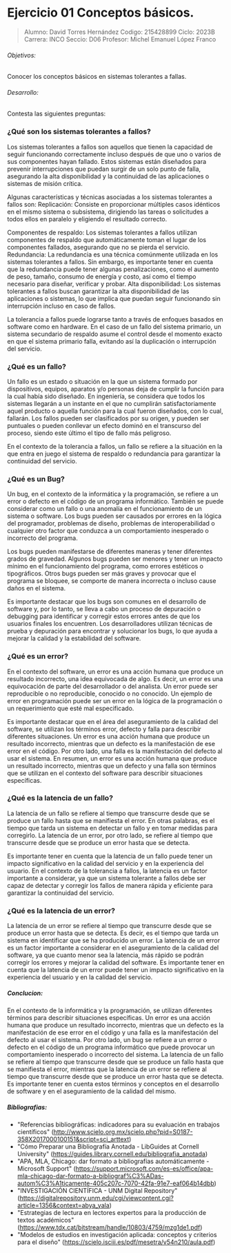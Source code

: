 # Ejercicio 01 Conceptos básicos.
> Alumno: David Torres Hernández
  Codigo: 215428899
  Ciclo: 2023B
  Carrera: INCO
  Seccio: D06
  Profesor: Michel Emanuel López Franco

###### Objetivos:
Conocer los conceptos básicos en sistemas tolerantes a fallas.

###### Desarrollo:
Contesta las siguientes preguntas:
### ¿Qué son los sistemas tolerantes a fallos?
Los sistemas tolerantes a fallos son aquellos que tienen la capacidad de seguir funcionando correctamente incluso después de que uno o varios de sus componentes hayan fallado.
Estos sistemas están diseñados para prevenir interrupciones que puedan surgir de un solo punto de falla, asegurando la alta disponibilidad y la continuidad de las aplicaciones o sistemas de misión crítica.

Algunas características y técnicas asociadas a los sistemas tolerantes a fallos son:
Replicación: Consiste en proporcionar múltiples casos idénticos en el mismo sistema o subsistema, dirigiendo las tareas o solicitudes a todos ellos en paralelo y eligiendo el resultado correcto.

Componentes de respaldo: Los sistemas tolerantes a fallos utilizan componentes de respaldo que automáticamente toman el lugar de los componentes fallados, asegurando que no se pierda el servicio.
Redundancia: La redundancia es una técnica comúnmente utilizada en los sistemas tolerantes a fallos. Sin embargo, es importante tener en cuenta que la redundancia puede tener algunas penalizaciones, como el aumento de peso, tamaño, consumo de energía y costo, así como el tiempo necesario para diseñar, verificar y probar.
Alta disponibilidad: Los sistemas tolerantes a fallos buscan garantizar la alta disponibilidad de las aplicaciones o sistemas, lo que implica que puedan seguir funcionando sin interrupción incluso en caso de fallos.

La tolerancia a fallos puede lograrse tanto a través de enfoques basados en software como en hardware. En el caso de un fallo del sistema primario, un sistema secundario de respaldo asume el control desde el momento exacto en que el sistema primario falla, evitando así la duplicación o interrupción del servicio.
### ¿Qué es un fallo?
Un fallo es un estado o situación en la que un sistema formado por dispositivos, equipos, aparatos y/o personas deja de cumplir la función para la cual había sido diseñado.
En ingeniería, se considera que todos los sistemas llegarán a un instante en el que no cumplirán satisfactoriamente aquel producto o aquella función para la cual fueron diseñados, con lo cual, fallarán. Los fallos pueden ser clasificados por su origen, y pueden ser puntuales o pueden conllevar un efecto dominó en el transcurso del proceso, siendo este último el tipo de fallo más peligroso.

En el contexto de la tolerancia a fallos, un fallo se refiere a la situación en la que entra en juego el sistema de respaldo o redundancia para garantizar la continuidad del servicio.
### ¿Qué es un Bug?
Un bug, en el contexto de la informática y la programación, se refiere a un error o defecto en el código de un programa informático. También se puede considerar como un fallo o una anomalía en el funcionamiento de un sistema o software. Los bugs pueden ser causados por errores en la lógica del programador, problemas de diseño, problemas de interoperabilidad o cualquier otro factor que conduzca a un comportamiento inesperado o incorrecto del programa.

Los bugs pueden manifestarse de diferentes maneras y tener diferentes grados de gravedad. Algunos bugs pueden ser menores y tener un impacto mínimo en el funcionamiento del programa, como errores estéticos o tipográficos. Otros bugs pueden ser más graves y provocar que el programa se bloquee, se comporte de manera incorrecta o incluso cause daños en el sistema.

Es importante destacar que los bugs son comunes en el desarrollo de software y, por lo tanto, se lleva a cabo un proceso de depuración o debugging para identificar y corregir estos errores antes de que los usuarios finales los encuentren. Los desarrolladores utilizan técnicas de prueba y depuración para encontrar y solucionar los bugs, lo que ayuda a mejorar la calidad y la estabilidad del software.

### ¿Qué es un error?
En el contexto del software, un error es una acción humana que produce un resultado incorrecto, una idea equivocada de algo. Es decir, un error es una equivocación de parte del desarrollador o del analista. Un error puede ser reproducible o no reproducible, conocido o no conocido. Un ejemplo de error en programación puede ser un error en la lógica de la programación o un requerimiento que esté mal especificado.

Es importante destacar que en el área del aseguramiento de la calidad del software, se utilizan los términos error, defecto y falla para describir diferentes situaciones. Un error es una acción humana que produce un resultado incorrecto, mientras que un defecto es la manifestación de ese error en el código. Por otro lado, una falla es la manifestación del defecto al usar el sistema.
En resumen, un error es una acción humana que produce un resultado incorrecto, mientras que un defecto y una falla son términos que se utilizan en el contexto del software para describir situaciones específicas.

### ¿Qué es la latencia de un fallo?
La latencia de un fallo se refiere al tiempo que transcurre desde que se produce un fallo hasta que se manifiesta el error. En otras palabras, es el tiempo que tarda un sistema en detectar un fallo y en tomar medidas para corregirlo. La latencia de un error, por otro lado, se refiere al tiempo que transcurre desde que se produce un error hasta que se detecta.

Es importante tener en cuenta que la latencia de un fallo puede tener un impacto significativo en la calidad del servicio y en la experiencia del usuario. En el contexto de la tolerancia a fallos, la latencia es un factor importante a considerar, ya que un sistema tolerante a fallos debe ser capaz de detectar y corregir los fallos de manera rápida y eficiente para garantizar la continuidad del servicio.

### ¿Qué es la latencia de un error?
La latencia de un error se refiere al tiempo que transcurre desde que se produce un error hasta que se detecta. Es decir, es el tiempo que tarda un sistema en identificar que se ha producido un error. La latencia de un error es un factor importante a considerar en el aseguramiento de la calidad del software, ya que cuanto menor sea la latencia, más rápido se podrán corregir los errores y mejorar la calidad del software. Es importante tener en cuenta que la latencia de un error puede tener un impacto significativo en la experiencia del usuario y en la calidad del servicio.

##### Conclucion:
En el contexto de la informática y la programación, se utilizan diferentes términos para describir situaciones específicas. Un error es una acción humana que produce un resultado incorrecto, mientras que un defecto es la manifestación de ese error en el código y una falla es la manifestación del defecto al usar el sistema. Por otro lado, un bug se refiere a un error o defecto en el código de un programa informático que puede provocar un comportamiento inesperado o incorrecto del sistema. La latencia de un fallo se refiere al tiempo que transcurre desde que se produce un fallo hasta que se manifiesta el error, mientras que la latencia de un error se refiere al tiempo que transcurre desde que se produce un error hasta que se detecta. Es importante tener en cuenta estos términos y conceptos en el desarrollo de software y en el aseguramiento de la calidad del mismo.
##### Bibliografias:

- "Referencias bibliográficas: indicadores para su evaluación en trabajos científicos" (http://www.scielo.org.mx/scielo.php?pid=S0187-358X2017000100151&script=sci_arttext)
- "Cómo Preparar una Bibliografía Anotada - LibGuides at Cornell University" (https://guides.library.cornell.edu/bibliografia_anotada)
- "APA, MLA, Chicago: dar formato a bibliografías automáticamente - Microsoft Support" (https://support.microsoft.com/es-es/office/apa-mla-chicago-dar-formato-a-bibliograf%C3%ADas-autom%C3%A1ticamente-405c207c-7070-42fa-91e7-eaf064b14dbb)
- "INVESTIGACIÓN CIENTÍFICA - UNM Digital Repository" (https://digitalrepository.unm.edu/cgi/viewcontent.cgi?article=1356&context=abya_yala)
- "Estrategias de lectura en lectores expertos para la producción de textos académicos" (https://www.tdx.cat/bitstream/handle/10803/4759/mzg1de1.pdf)
- "Modelos de estudios en investigación aplicada: conceptos y criterios para el diseño" (https://scielo.isciii.es/pdf/mesetra/v54n210/aula.pdf)
